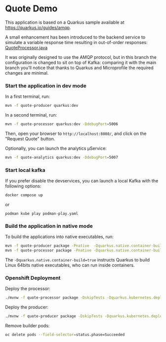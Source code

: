 Quote Demo
============================

This application is based on a Quarkus sample available at https://quarkus.io/guides/amqp. 

A small enhancement has been introduced to the backend service to simulate a variable response time resulting in out-of-order responses:
[QuoteProcessor.java](quote-processor/src/main/java/org/acme/amqp/processor/QuoteProcessor.java)

It was originally designed to use the AMQP protocol, but in this branch the configuration is changed to sit on top of Kafka: comparing it with the main branch you'll notice that thanks to Quarkus and Microprofile the required changes are minimal.

### Start the application in dev mode

In a first terminal, run:

```sh
mvn -f quote-producer quarkus:dev
```

In a second terminal, run:

```sh
mvn -f quote-processor quarkus:dev -DdebugPort=5006
```

Then, open your browser to `http://localhost:8080/`, and click on the "Request Quote" button.

Optionally, you can launch the analytics µService:

```sh
mvn -f quote-analytics quarkus:dev -DdebugPort=5007
```

### Start local kafka

If you prefer disable the devservices, you can launch a local Kafka with the following options:

```sh
docker compose up
```

or 

```
podman kube play podman-play.yaml
```

### Build the application in native mode

To build the applications into native executables, run:

```sh
mvn -f quote-producer package -Pnative  -Dquarkus.native.container-build=true
mvn -f quote-processor package -Pnative -Dquarkus.native.container-build=true
```

The `-Dquarkus.native.container-build=true` instructs Quarkus to build Linux 64bits native executables, who can run inside containers.  

### Openshift Deployment

Deploy the processor:

```sh
./mvnw -f quote-processor package -DskipTests -Dquarkus.kubernetes.deploy=true
```

Deploy the producer:
```sh
./mvnw -f quote-producer package -DskipTests -Dquarkus.kubernetes.deploy=true
```

Remove builder pods:

```sh
oc delete pods --field-selector=status.phase=Succeeded
```